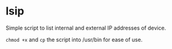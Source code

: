 # lsip
Simple script to list internal and external IP addresses of device.

`chmod +x` and `cp` the script into /usr/bin for ease of use.
